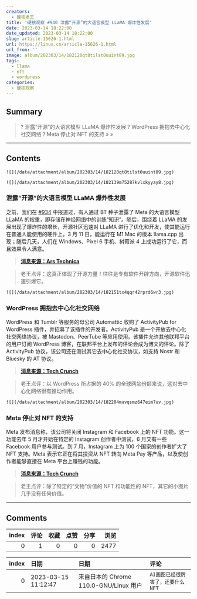 ```yaml
---
creators:
  - 硬核老王
title: '硬核观察 #940 泄露“开源”的大语言模型 LLaMA 爆炸性发展'
date: 2023-03-14 18:22:00
date_updated: 2023-03-14 18:22:00
slug: article-15626-1.html
url: https://linux.cn/article-15626-1.html
url_from: ''
image: album/202303/14/182120qt8tilst0uuint89.jpg
tags:
  - llama
  - nft
  - wordpress
categories:
  - 硬核观察
---
```


## Summary

> ? 泄露“开源”的大语言模型 LLaMA 爆炸性发展
> ? WordPress 拥抱去中心化社交网络
> ? Meta 停止对 NFT 的支持
> » 
> »

***

<!-- more -->

## Contents

`![](/data/attachment/album/202303/14/182120qt8tilst0uuint89.jpg)`

`![](/data/attachment/album/202303/14/182139m75287kvlxkyyay8.jpg)`

### 泄露“开源”的大语言模型 LLaMA 爆炸性发展

之前，我们在 [#934](https://linux.cn/article-15608-1.html) 中报道过，有人通过 BT 种子泄露了 Meta 的大语言模型 LLaMA 的权重，即存储在神经网络中的训练“知识”。随后，围绕着 LLaMA 的发展出现了爆炸性的增长，开源社区迅速对 LLaMA 进行了优化和开发，使其能运行在普通人能使用的硬件上。3 月 11 日，能运行在 M1 Mac 的版本 llama.cpp 出现；随后几天，人们在 Windows、Pixel 6 手机、树莓派 4 上成功运行了它，而且效果令人满意。

> 
> **[消息来源：Ars Technica](https://arstechnica.com/information-technology/2023/03/you-can-now-run-a-gpt-3-level-ai-model-on-your-laptop-phone-and-raspberry-pi/)**
> 
> 
> 

> 
> 老王点评：这真正体现了开源力量！往往是专有软件开辟方向，开源软件迅速引爆它。
> 
> 
> 

`![](/data/attachment/album/202303/14/182151tx4qqr42rprd6wr3.jpg)`

### WordPress 拥抱去中心化社交网络

WordPress 和 Tumblr 等服务的母公司 Automattic 收购了 ActivityPub for WordPress 插件，并招募了该插件的开发者。ActivityPub 是一个开放去中心化社交网络协议，被 Mastodon、PeerTube 等应用使用。该插件允许其他联邦平台的用户订阅 WordPress 博客，在联邦平台上发布的评论会成为博文的评论。除了 ActivityPub 协议，该公司还在测试其它去中心化社交协议，如支持 Nostr 和 Bluesky 的 AT 协议。

> 
> **[消息来源：Tech Crunch](https://techcrunch.com/2023/03/13/wordpress-com-owner-automattic-acquires-an-activitypub-plugin-so-blogs-can-join-the-fediverse/)**
> 
> 
> 

> 
> 老王点评：以 WordPress 所占据的 40% 的全球网站份额来说，这对去中心化网络很有推动作用。
> 
> 
> 

`![](/data/attachment/album/202303/14/182204muvqsmz647eim7uv.jpg)`

### Meta 停止对 NFT 的支持

Meta 发布消息称，该公司将关闭 Instagram 和 Facebook 上的 NFT 功能。这一功能去年 5 月才开始在特定的 Instagram 创作者中测试，6 月又有一些 Facebook 用户参与测试。到 7 月，Instagram 上为 100 个国家的创作者扩大了 NFT 支持。Meta 表示它正在将其投资从 NFT 转向 Meta Pay 等产品，以及使创作者能够直接在 Meta 平台上赚钱的功能。

> 
> **[消息来源：Tech Crunch](https://techcrunch.com/2023/03/13/meta-winds-down-support-for-nfts-on-instagram-and-facebook/)**
> 
> 
> 

> 
> 老王点评：除了特定的“文物”价值的 NFT 和功能性的 NFT，其它的小图片几乎没有任何价值。
> 
> 
>

***

## Comments


|   index |   评论 |   收藏 |   点赞 |   分享 |   浏览 |
|--------:|-------:|-------:|-------:|-------:|-------:|
|       0 |      1 |      0 |      0 |      0 |   2477 |

|   index | 日期                | 日期                                   | 评论                              |
|--------:|:--------------------|:---------------------------------------|:----------------------------------|
|       0 | 2023-03-15 11:12:47 | 来自日本的 Chrome 110.0-GNU/Linux 用户 | `AI画图已经很厉害了，还要什么NFT` |
